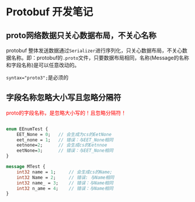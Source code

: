 # Protobuf 开发笔记

## proto网络数据只关心数据布局，不关心名称
protobuf 整体发送数据通过`Serializer`进行序列化，只关心数据布局，不关心数据名称。即：protobuf的`.proto`文件，只要数据布局相同，名称(Message的名称和字段名称)是可以任意改动的。

`syntax="proto3";`是必须的

## 字段名称忽略大小写且忽略分隔符
<font color=red> proto的字段名称，是忽略大小写的！且忽略分隔符！ </font>

```protobuf

enum EEnumTest {
    EET_None = 0;   // 会生成为cs的EetNone
    eet_none = 1;   // 错误：与EET_None相同
    eetnone=2;      // 会生成cs的Eetnnoe
    eetNone=3;      // 错误：与EET_None相同 
}

message MTest {
    int32 name = 1;     // 会生成cs的Name;
    int32 Name = 2;     // 错误: 与Name相同
    int32 name_ = 3;    // 错误：与Name相同
    int32 n_ame = 4;    // 错误：与Name相同
}

```


